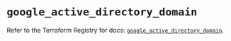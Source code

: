 # `google_active_directory_domain`

Refer to the Terraform Registry for docs: [`google_active_directory_domain`](https://registry.terraform.io/providers/hashicorp/google/6.14.1/docs/resources/active_directory_domain).
